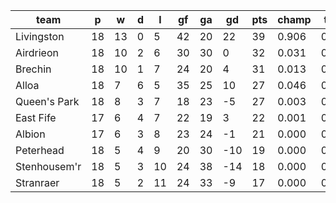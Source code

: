 |     team     | p  | w  | d | l  | gf | ga | gd  | pts | champ | top2  | top3  | top4  |  5-7  | bot4  | bot3  | bot2  |
|--------------|----|----|---|----|----|----|-----|-----|-------|-------|-------|-------|-------|-------|-------|-------|
| Livingston   | 18 | 13 | 0 |  5 | 42 | 20 |  22 |  39 | 0.906 | 0.983 | 0.996 | 0.999 | 0.001 | 0.000 | 0.000 | 0.000|
| Airdrieon    | 18 | 10 | 2 |  6 | 30 | 30 |   0 |  32 | 0.031 | 0.300 | 0.567 | 0.770 | 0.219 | 0.043 | 0.011 | 0.003|
| Brechin      | 18 | 10 | 1 |  7 | 24 | 20 |   4 |  31 | 0.013 | 0.161 | 0.375 | 0.594 | 0.374 | 0.100 | 0.032 | 0.009|
| Alloa        | 18 |  7 | 6 |  5 | 35 | 25 |  10 |  27 | 0.046 | 0.435 | 0.697 | 0.847 | 0.148 | 0.022 | 0.006 | 0.001|
| Queen's Park | 18 |  8 | 3 |  7 | 18 | 23 |  -5 |  27 | 0.003 | 0.063 | 0.176 | 0.356 | 0.551 | 0.223 | 0.093 | 0.030|
| East Fife    | 17 |  6 | 4 |  7 | 22 | 19 |   3 |  22 | 0.001 | 0.035 | 0.113 | 0.246 | 0.592 | 0.358 | 0.162 | 0.059|
| Albion       | 17 |  6 | 3 |  8 | 23 | 24 |  -1 |  21 | 0.000 | 0.019 | 0.064 | 0.152 | 0.581 | 0.507 | 0.267 | 0.111|
| Peterhead    | 18 |  5 | 4 |  9 | 20 | 30 | -10 |  19 | 0.000 | 0.003 | 0.008 | 0.023 | 0.279 | 0.861 | 0.699 | 0.418|
| Stenhousem'r | 18 |  5 | 3 | 10 | 24 | 38 | -14 |  18 | 0.000 | 0.000 | 0.001 | 0.003 | 0.084 | 0.968 | 0.913 | 0.778|
| Stranraer    | 18 |  5 | 2 | 11 | 24 | 33 |  -9 |  17 | 0.000 | 0.001 | 0.003 | 0.011 | 0.171 | 0.920 | 0.818 | 0.593|
